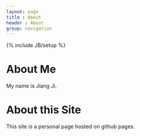 ```yaml
---
layout: page
title : About
header : About
group: navigation
---
```

{% include JB/setup %}

# About Me
My name is Jiang Ji.

# About this Site
This site is a personal page hosted on github pages.
